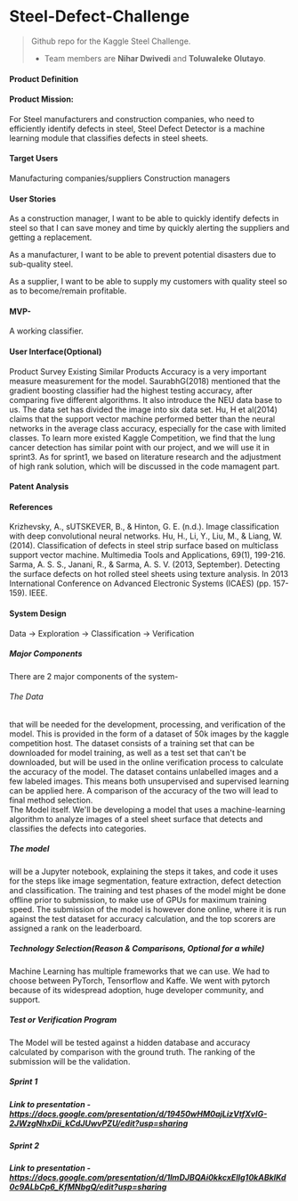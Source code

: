 # Steel-Defect-Challenge
> Github repo for the Kaggle Steel Challenge.  
>
> - Team members are **Nihar Dwivedi** and **Toluwaleke Olutayo**.<br/>

#### Product Definition<br/>

#### Product Mission: <br/>
For Steel manufacturers and construction companies, who need to efficiently identify defects in steel, Steel Defect Detector is a machine learning module that classifies defects in steel sheets.<br/>

#### Target Users <br/>
Manufacturing companies/suppliers
Construction managers<br/>

#### User Stories <br/>
As a construction manager, I want to be able to quickly identify defects in steel so that I can save money and time by quickly alerting the suppliers and getting a replacement.

As a manufacturer, I want to be able to prevent potential disasters due to sub-quality steel. 

As a supplier, I want to be able to supply my customers with quality steel so as to become/remain profitable.

#### MVP-<br/>
A working classifier.

#### User Interface(Optional)<br/>
Product Survey
Existing Similar Products
Accuracy is a very important measure measurement for the model. SaurabhG(2018) mentioned that the gradient boosting classifier had the highest testing accuracy, after comparing five different algorithms. It also introduce the NEU data base to us. The data set  has divided the image into six data set.
Hu, H et al(2014) claims that the support vector machine performed better than the neural networks in the average class accuracy, especially for the case with limited classes. 
To learn more existed Kaggle Competition, we find that the lung cancer detection has similar point with our project, and we will use it in sprint3. As for sprint1, we based on literature research and the adjustment of high rank solution, which will be discussed in the code mamagent part.<br/>

#### Patent Analysis<br/>

#### References<br/>
Krizhevsky, A., sUTSKEVER, B., & Hinton, G. E. (n.d.). Image classification with deep convolutional neural networks.
Hu, H., Li, Y., Liu, M., & Liang, W. (2014). Classification of defects in steel strip surface based on multiclass support vector machine. Multimedia Tools and Applications, 69(1), 199-216.<br/>
Sarma, A. S. S., Janani, R., & Sarma, A. S. V. (2013, September). Detecting the surface defects on hot rolled steel sheets using texture analysis. In 2013 International Conference on Advanced Electronic Systems (ICAES) (pp. 157-159). IEEE.<br/>

#### System Design<br/>

Data -> Exploration -> Classification -> Verification

##### Major Components<br/>

There are 2 major components of the system-<br/>

###### The Data <br/>
that will be needed for the development, processing, and verification of the model. 
 This is provided in the form of a dataset of 50k images by the kaggle competition host.
The dataset consists of a training set that can be downloaded for model training, as well as a test set that can't be downloaded, but will be used in the online verification process to calculate the accuracy of the model.
The dataset contains unlabelled images and a few labeled images. This means both unsupervised and supervised learning can be applied here. A comparison of the accuracy of the two will lead to final method selection.<br/>
The Model itself. We'll be developing a model that uses a machine-learning algorithm to analyze images of a steel sheet surface that detects and classifies the defects into categories.<br/>
##### The model <br/>
will be a Jupyter notebook, explaining the steps it takes, and code it uses for the steps like image segmentation, feature extraction, defect detection and classification.
The training and test phases of the model might be done offline prior to submission, to make use of GPUs for maximum training speed.
The submission of the model is however done online, where it is run against the test dataset for accuracy calculation, and the top scorers are assigned a rank on the leaderboard.<br/>

##### Technology Selection(Reason & Comparisons, Optional for a while)
Machine Learning has multiple frameworks that we can use. We had to choose between PyTorch, Tensorflow and Kaffe. We went with pytorch because of its widespread adoption, huge developer community, and support.<br/>

##### Test or Verification Program
The Model will be tested against a hidden database and accuracy calculated by comparison with the ground truth. The ranking of the submission will be the validation.

##### Sprint 1
##### Link to presentation - https://docs.google.com/presentation/d/19450wHM0ajLizVtfXvIG-2JWzgNhxDii_kCdJUwvPZU/edit?usp=sharing

##### Sprint 2
##### Link to presentation - https://docs.google.com/presentation/d/1ImDJBQAi0kkcxEllg10kABklKd0c9ALbCp6_KfMNbgQ/edit?usp=sharing
